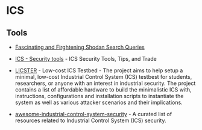 # ICS

## Tools

* [Fascinating and Firghtening Shodan Search Queries](https://jarv.is/notes/shodan*search*queries/)  

* [ICS - Security tools](https://github.com/ITI/ICS-Security-Tools) - 
ICS Security Tools, Tips, and Trade

* [LICSTER](https://github.com/hsainnos/LICSTER) - 
Low-cost ICS Testbed - The project aims to help setup a minimal, low-cost Industrial Control System (ICS) testbest for students, researchers, or anyone with an interest in industrial security. The project contains a list of affordable hardware to build the minimalistic ICS with, instructions, configurations and installation scripts to instantiate the system as well as various attacker scenarios and their implications.

* [awesome-industrial-control-system-security](https://github.com/hslatman/awesome-industrial-control-system-security) - 
A curated list of resources related to Industrial Control System (ICS) security.

